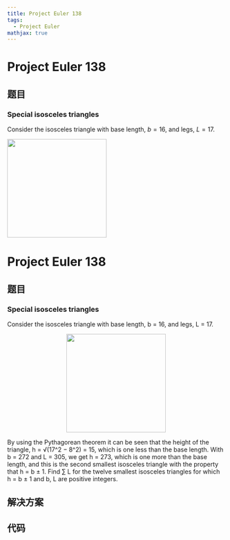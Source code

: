 ```yaml
---
title: Project Euler 138
tags:
  - Project Euler
mathjax: true
---
```

<escape><!-- more --></escape>
    
# Project Euler 138
## 题目
### Special isosceles triangles

Consider the isosceles triangle with base length, $b = 16$, and legs, $L = 17$.
<div class="center">
<img src="project/images/p138.png" width="230" height="228" class="dark_img" alt="" />

# Project Euler 138
## 题目
### Special isosceles triangles
Consider the isosceles triangle with base length, b = 16, and legs, L = 17.
<center><img src="https://projecteuler.net/project/images/p138.gif" width="230" height="228" alt=""></center>

By using the Pythagorean theorem it can be seen that the height of the triangle, h = √(17^2 − 8^2) = 15, which is one less than the base length.
With b = 272 and L = 305, we get h = 273, which is one more than the base length, and this is the second smallest isosceles triangle with the property that h = b ± 1.
Find ∑ L for the twelve smallest isosceles triangles for which h = b ± 1 and b, L are positive integers.


## 解决方案


## 代码



